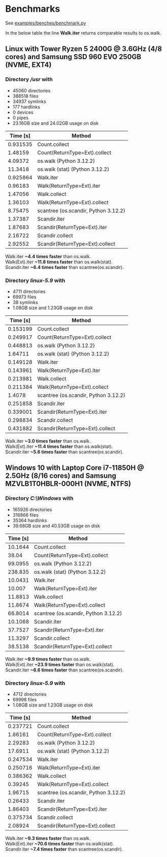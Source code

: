 # Benchmarks

See [examples/benches/benchmark.py](https://github.com/brmmm3/scandir-rs/blob/master/pyscandir/benches/benchmark.py)

In the below table the line **Walk.iter** returns comparable
results to os.walk.

## Linux with Tower Ryzen 5 2400G @ 3.6GHz (4/8 cores) and Samsung SSD 960 EVO 250GB (NVME, EXT4)

### Directory */usr* with

- 45060 directories
- 388518 files
- 34937 symlinks
- 177 hardlinks
- 0 devices
- 0 pipes
- 23.16GB size and 24.02GB usage on disk

|   Time [s] | Method                               |
|------------|--------------------------------------|
|   0.931535 | Count.collect                        |
|   1.48159  | Count(ReturnType=Ext).collect        |
|   4.09372  | os.walk (Python 3.12.2)              |
|  11.3418   | os.walk (stat) (Python 3.12.2)       |
|   0.925864 | Walk.iter                            |
|   0.96183  | Walk(ReturnType=Ext).iter            |
|   1.47056  | Walk.collect                         |
|   1.36103  | Walk(ReturnType=Ext).collect         |
|   8.75475  | scantree (os.scandir, Python 3.12.2) |
|   1.37387  | Scandir.iter                         |
|   1.87683  | Scandir(ReturnType=Ext).iter         |
|   2.16722  | Scandir.collect                      |
|   2.92552  | Scandir(ReturnType=Ext).collect      |

Walk.iter **~4.4 times faster** than os.walk.  
Walk(Ext).iter **~11.8 times faster** than os.walk(stat).  
Scandir.iter **~6.4 times faster** than scantree(os.scandir).

### Directory *linux-5.9* with

- 4711 directories
- 69973 files
- 38 symlinks
- 1.08GB size and 1.23GB usage on disk

|   Time [s] | Method                               |
|------------|--------------------------------------|
|   0.153199 | Count.collect                        |
|   0.249917 | Count(ReturnType=Ext).collect        |
|   0.448813 | os.walk (Python 3.12.2)              |
|   1.64711  | os.walk (stat) (Python 3.12.2)       |
|   0.149128 | Walk.iter                            |
|   0.143961 | Walk(ReturnType=Ext).iter            |
|   0.213981 | Walk.collect                         |
|   0.211384 | Walk(ReturnType=Ext).collect         |
|   1.4078   | scantree (os.scandir, Python 3.12.2) |
|   0.251858 | Scandir.iter                         |
|   0.339001 | Scandir(ReturnType=Ext).iter         |
|   0.298834 | Scandir.collect                      |
|   0.431882 | Scandir(ReturnType=Ext).collect      |

Walk.iter **~3.0 times faster** than os.walk.  
Walk(Ext).iter **~11.4 times faster** than os.walk(stat).  
Scandir.iter **~5.6 times faster** than scantree(os.scandir).

## Windows 10 with Laptop Core i7-11850H @ 2.5GHz (8/16 cores) and Samsung MZVLB1T0HBLR-000H1 (NVME, NTFS)

### Directory *C:\Windows* with

- 165926 directories
- 316866 files
- 35364 hardlinks
- 39.68GB size and 40.53GB usage on disk

|   Time [s] | Method                               |
|------------|--------------------------------------|
|    10.1644 | Count.collect                        |
|    38.04   | Count(ReturnType=Ext).collect        |
|    99.0955 | os.walk (Python 3.12.2)              |
|   238.835  | os.walk (stat) (Python 3.12.2)       |
|    10.0431 | Walk.iter                            |
|    10.007  | Walk(ReturnType=Ext).iter            |
|    11.8813 | Walk.collect                         |
|    11.8674 | Walk(ReturnType=Ext).collect         |
|    66.8014 | scantree (os.scandir, Python 3.12.2) |
|    10.1068 | Scandir.iter                         |
|    37.7527 | Scandir(ReturnType=Ext).iter         |
|    11.3297 | Scandir.collect                      |
|    38.5138 | Scandir(ReturnType=Ext).collect      |

Walk.iter **~9.9 times faster** than os.walk.  
Walk(Ext).iter **~23.9 times faster** than os.walk(stat).  
Scandir.iter **~6.6 times faster** than scantree(os.scandir).

### Directory *linux-5.9* with

- 4712 directories
- 69998 files
- 1.08GB size and 1.23GB usage on disk

|   Time [s] | Method                               |
|------------|--------------------------------------|
|   0.237721 | Count.collect                        |
|   1.86161  | Count(ReturnType=Ext).collect        |
|   2.29283  | os.walk (Python 3.12.2)              |
|  17.6911   | os.walk (stat) (Python 3.12.2)       |
|   0.247534 | Walk.iter                            |
|   0.250716 | Walk(ReturnType=Ext).iter            |
|   0.386362 | Walk.collect                         |
|   0.39245  | Walk(ReturnType=Ext).collect         |
|   1.96715  | scantree (os.scandir, Python 3.12.2) |
|   0.26433  | Scandir.iter                         |
|   1.86403  | Scandir(ReturnType=Ext).iter         |
|   0.375734 | Scandir.collect                      |
|   2.08924  | Scandir(ReturnType=Ext).collect      |

Walk.iter **~9.3 times faster** than os.walk.  
Walk(Ext).iter **~70.6 times faster** than os.walk(stat).  
Scandir.iter **~7.4 times faster** than scantree(os.scandir).
